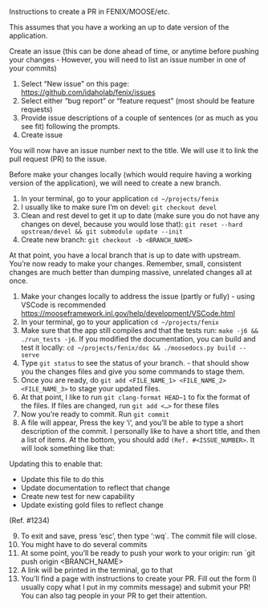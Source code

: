 Instructions to create a PR in FENIX/MOOSE/etc.

This assumes that you have a working an up to date version of the application.


Create an issue (this can be done ahead of time, or anytime before pushing your changes - However, you will need to list an issue number in one of your commits)
1. Select “New issue” on this page: https://github.com/idaholab/fenix/issues
2. Select either “bug report” or “feature request” (most should be feature requests)
3. Provide issue descriptions of a couple of sentences (or as much as you see fit) following the prompts.
4. Create issue

You will now have an issue number next to the title. We will use it to link the pull request (PR) to the issue.

Before make your changes locally (which would require having a working version of the application), we will need to create a new branch.
1. In your terminal, go to your application `cd ~/projects/fenix`
2. I usually like to make sure I’m on devel: `git checkout devel`
3. Clean and rest devel to get it up to date (make sure you do not have any changes on devel, because you would lose that): `git reset --hard upstream/devel && git submodule update --init`
4. Create new branch: `git checkout -b <BRANCH_NAME>`

At that point, you have a local branch that is up to date with upstream. You’re now ready to make your changes. Remember, small, consistent changes are much better than dumping massive, unrelated changes all at once.
1. Make your changes locally to address the issue (partly or fully) - using VSCode is recommended https://mooseframework.inl.gov/help/development/VSCode.html
2. In your terminal, go to your application `cd ~/projects/fenix`
3. Make sure that the app still compiles and that the tests run: `make -j6 && ./run_tests -j6`. If you modified the documentation, you can build and test it locally: `cd ~/projects/fenix/doc && ./moosedocs.py build --serve`
4. Type `git status` to see the status of your branch. - that should show you the changes files and give you some commands to stage them.
5. Once you are ready, do `git add <FILE_NAME_1> <FILE_NAME_2> <FILE_NAME_3>` to stage your updated files.
6. At that point, I like to run `git clang-format HEAD~1` to fix the format of the files. If files are changed, run `git add <…>` for these files
7. Now you’re ready to commit. Run `git commit`
8. A file will appear, Press the key ‘i’, and you’ll be able to type a short description of the commit. I personally like to have a short title, and then a list of items. At the bottom, you should add `(Ref. #<ISSUE_NUMBER>`. It will look something like that:

Updating this to enable that:
- Update this file to do this
- Update documentation to reflect that change
- Create new test for new capability
- Update existing gold files to reflect change

(Ref. #1234)

9. To exit and save, press ‘esc’, then type ‘:wq`. The commit file will close.
10. You might have to do several commits
11. At some point, you’ll be ready to push your work to your origin: run `git push origin <BRANCH_NAME>
12. A link will be printed in the terminal, go to that
13. You’ll find a page with instructions to create your PR. Fill out the form (I usually copy what I put in my commits message) and submit your PR! You can also tag people in your PR to get their attention.
